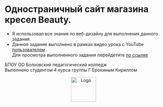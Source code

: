 # Одностраничный сайт магазина кресел Beauty.
* Я использовал все знания по веб-дизайну для выполнения данного задания.<br>
* Данное задание выполнено в рамках видео урока с YouTube [пользователем](https://www.youtube.com/@annblok_webdev) .<br>
 Для просмотра выполненного задания перейдетите [по ссылке](https://skatiknm.github.io/Beauty/)

БПОУ ОО Болховский педагогический колледж <br> 
Выполнено студентом 4 курса группы Г Ерохиным Кириллом <br>
<div align="center">
<a href="http://bpk-prof.obr57.ru">
<img src="media/image/logo1.png" alt="Logo" width="80" height="80">
</a>
</div>
